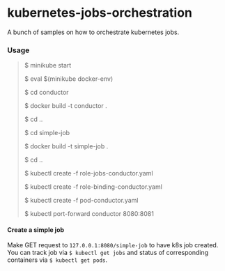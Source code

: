 # kubernetes-jobs-orchestration
A bunch of samples on how to orchestrate kubernetes jobs.

### Usage

> $ minikube start
>
> $ eval $(minikube docker-env)
>
> $ cd conductor
>
> $ docker build -t conductor .
>
> $ cd ..
>
> $ cd simple-job
>
> $ docker build -t simple-job .
>
> $ cd ..
>
> $ kubectl create -f role-jobs-conductor.yaml
>
> $ kubectl create -f role-binding-conductor.yaml
>
> $ kubectl create -f pod-conductor.yaml
>
> $ kubectl port-forward conductor 8080:8081

#### Create a simple job

Make GET request to `127.0.0.1:8080/simple-job` to have k8s job created.
You can track job via `$ kubectl get jobs` and status of corresponding
containers via `$ kubectl get pods`.
